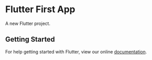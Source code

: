 # Flutter First App

A new Flutter project.

## Getting Started

For help getting started with Flutter, view our online
[documentation](https://flutter.io/).
